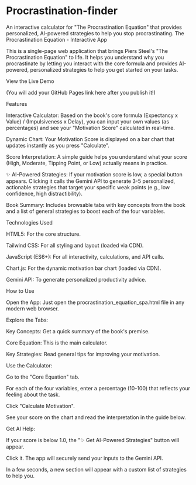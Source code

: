 # Procrastination-finder
An interactive calculator for "The Procrastination Equation" that provides personalized, AI-powered strategies to help you stop procrastinating.
The Procrastination Equation - Interactive App

This is a single-page web application that brings Piers Steel's "The Procrastination Equation" to life. It helps you understand why you procrastinate by letting you interact with the core formula and provides AI-powered, personalized strategies to help you get started on your tasks.

View the Live Demo

(You will add your GitHub Pages link here after you publish it!)

Features

Interactive Calculator: Based on the book's core formula (Expectancy x Value) / (Impulsiveness x Delay), you can input your own values (as percentages) and see your "Motivation Score" calculated in real-time.

Dynamic Chart: Your Motivation Score is displayed on a bar chart that updates instantly as you press "Calculate".

Score Interpretation: A simple guide helps you understand what your score (High, Moderate, Tipping Point, or Low) actually means in practice.

✨ AI-Powered Strategies: If your motivation score is low, a special button appears. Clicking it calls the Gemini API to generate 3-5 personalized, actionable strategies that target your specific weak points (e.g., low confidence, high distractibility).

Book Summary: Includes browsable tabs with key concepts from the book and a list of general strategies to boost each of the four variables.

Technologies Used

HTML5: For the core structure.

Tailwind CSS: For all styling and layout (loaded via CDN).

JavaScript (ES6+): For all interactivity, calculations, and API calls.

Chart.js: For the dynamic motivation bar chart (loaded via CDN).

Gemini API: To generate personalized productivity advice.

How to Use

Open the App: Just open the procrastination_equation_spa.html file in any modern web browser.

Explore the Tabs:

Key Concepts: Get a quick summary of the book's premise.

Core Equation: This is the main calculator.

Key Strategies: Read general tips for improving your motivation.

Use the Calculator:

Go to the "Core Equation" tab.

For each of the four variables, enter a percentage (10-100) that reflects your feeling about the task.

Click "Calculate Motivation".

See your score on the chart and read the interpretation in the guide below.

Get AI Help:

If your score is below 1.0, the "✨ Get AI-Powered Strategies" button will appear.

Click it. The app will securely send your inputs to the Gemini API.

In a few seconds, a new section will appear with a custom list of strategies to help you.
